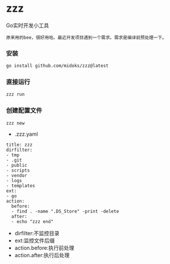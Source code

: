 # zzz

Go实时开发小工具

```
原来用的bee，很好用哈。最近开发项目遇到一个需求。需求是编译前预处理一下。

```

### 安装

```bash
go install github.com/midoks/zzz@latest
```

### 直接运行

```bash
zzz run
```

### 创建配置文件

```bash
zzz new
```

- .zzz.yaml

```
title: zzz
dirfilter:
- tmp
- .git
- public
- scripts
- vendor
- logs
- templates
ext:
- go
action:
  before:
  - find . -name ".DS_Store" -print -delete
  after:
  - echo "zzz end"

```

- dirfilter:不监控目录
- ext:监控文件后缀
- action.before:执行前处理
- action.after:执行后处理
